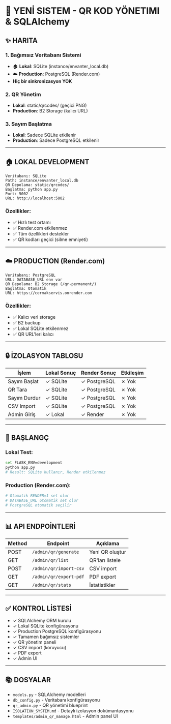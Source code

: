 # 🎉 YENİ SISTEM - QR KOD YÖNETIMI & SQLAlchemy

## ✨ HARITA

### 1. **Bağımsız Veritabanı Sistemi**
- 🏠 **Lokal**: SQLite (instance/envanter_local.db)
- ☁️ **Production**: PostgreSQL (Render.com)
- **Hiç bir sinkronizasyon YOK**

### 2. **QR Yönetim**
- **Lokal**: static/qrcodes/ (geçici PNG)
- **Production**: B2 Storage (kalıcı URL)

### 3. **Sayım Başlatma**
- **Lokal**: Sadece SQLite etkilenir
- **Production**: Sadece PostgreSQL etkilenir

---

## 🏠 LOKAL DEVELOPMENT

```
Veritabanı: SQLite
Path: instance/envanter_local.db
QR Depolama: static/qrcodes/
Başlatma: python app.py
Port: 5002
URL: http://localhost:5002
```

### Özellikler:
- ✅ Hızlı test ortamı
- ✅ Render.com etkilenmez
- ✅ Tüm özellikleri destekler
- ✅ QR kodları geçici (silme emniyeti)

---

## ☁️ PRODUCTION (Render.com)

```
Veritabanı: PostgreSQL
URL: DATABASE_URL env var
QR Depolama: B2 Storage (/qr-permanent/)
Başlatma: Otomatik
URL: https://cermakservis.onrender.com
```

### Özellikler:
- ✅ Kalıcı veri storage
- ✅ B2 backup
- ✅ Lokal SQLite etkilenmez
- ✅ QR URL'leri kalıcı

---

## 🔒 İZOLASYON TABLOSU

| İşlem | Lokal Sonuç | Render Sonuç | Etkileşim |
|-------|-----------|-------------|-----------|
| Sayım Başlat | ✓ SQLite | ✓ PostgreSQL | ✗ Yok |
| QR Tara | ✓ SQLite | ✓ PostgreSQL | ✗ Yok |
| Sayım Durdur | ✓ SQLite | ✓ PostgreSQL | ✗ Yok |
| CSV Import | ✓ SQLite | ✓ PostgreSQL | ✗ Yok |
| Admin Giriş | ✓ Lokal | ✓ Render | ✗ Yok |

---

## 🚀 BAŞLANGÇ

### Lokal Test:
```bash
set FLASK_ENV=development
python app.py
# Result: SQLite kullanır, Render etkilenmez
```

### Production (Render.com):
```bash
# Otomatik RENDER=1 set olur
# DATABASE_URL otomatik set olur
# PostgreSQL otomatik seçilir
```

---

## 📊 API ENDPOİNTLERİ

| Method | Endpoint | Açıklama |
|--------|----------|----------|
| POST | `/admin/qr/generate` | Yeni QR oluştur |
| GET | `/admin/qr/list` | QR'ları listele |
| POST | `/admin/qr/import-csv` | CSV import |
| GET | `/admin/qr/export-pdf` | PDF export |
| GET | `/admin/qr/stats` | İstatistikler |

---

## ✅ KONTROL LİSTESİ

- ✓ SQLAlchemy ORM kurulu
- ✓ Lokal SQLite konfigürasyonu
- ✓ Production PostgreSQL konfigürasyonu
- ✓ Tamamen bağımsız sistemler
- ✓ QR yönetim paneli
- ✓ CSV import (koruyucu)
- ✓ PDF export
- ✓ Admin UI

---

## 📚 DOSYALAR

- `models.py` - SQLAlchemy modelleri
- `db_config.py` - Veritabanı konfigürasyonu
- `qr_admin.py` - QR yönetimi blueprint
- `ISOLATION_SYSTEM.md` - Detaylı izolasyon dokümantasyonu
- `templates/admin_qr_manage.html` - Admin panel UI
